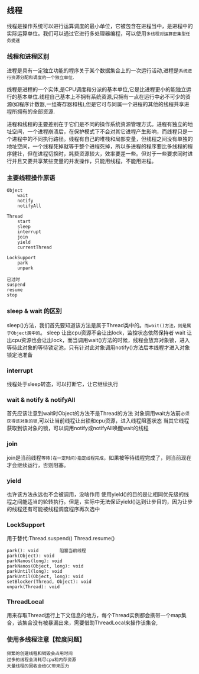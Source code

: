 线程
-----------

线程是操作系统可以进行运算调度的最小单位，它被包含在进程当中，是进程中的实际运算单位。我们可以通过它进行多处理器编程，可以使用`多线程对运算密集型任务提速`

### 线程和进程区别

进程是具有一定独立功能的程序关于某个数据集合上的一次运行活动,进程是`系统进行资源分配和调度的一个独立单位`.

线程是进程的一个实体,是CPU调度和分派的基本单位,它是比进程更小的能独立运行的基本单位.线程自己基本上不拥有系统资源,只拥有一点在运行中必不可少的资源(如程序计数器,一组寄存器和栈),但是它可与同属一个进程的其他的线程共享进程所拥有的全部资源.

进程和线程的主要差别在于它们是不同的操作系统资源管理方式。进程有独立的地址空间，一个进程崩溃后，在保护模式下不会对其它进程产生影响，而线程只是一个进程中的不同执行路径。线程有自己的堆栈和局部变量，但线程之间没有单独的地址空间，一个线程死掉就等于整个进程死掉，所以多进程的程序要比多线程的程序健壮，但在进程切换时，耗费资源较大，效率要差一些。但对于一些要求同时进行并且又要共享某些变量的并发操作，只能用线程，不能用进程。

### 主要线程操作原语

    Object
        wait
        notify
        notifyAll

    Thread
        start
        sleep
        interrupt
        join
        yield 
        currentThread
    
    LockSupport
        park
        unpark
    
    已过时
    suspend
    resume
    stop


### sleep & wait 的区别

sleep()方法，我们首先要知道该方法是属于Thread类中的。`而wait()方法，则是属于Object类中的`。
sleep 让出cpu资源不会让出lock，监控状态依然保持者
wait 让出cpu资源也会让出lock，而当调用wait()方法的时候，线程会放弃对象锁，进入等待此对象的等待锁定池，只有针对此对象调用notify()方法后本线程才进入对象锁定池准备

### interrupt

线程处于sleep转态，可以打断它，让它继续执行

### wait & notify & notifyAll

首先应该注意到wait时Object的方法不是Thread的方法
对象调用wait方法前`必须获得该对象的锁`,可以让当前线程让出锁和cpu资源，进入线程阻塞状态
当其它线程获取到该对象的锁，可以调用notify或notifyAll唤醒wait的线程

### join

join是当前线程`等待(在一定时间)指定线程完成`，如果被等待线程完成了，则当前现在才会继续运行，否则阻塞。

### yield
也许该方法永远也不会被调用，没啥作用
使用yield()的目的是让相同优先级的线程之间能适当的轮转执行。但是，实际中无法保证yield()达到让步目的，因为让步的线程还有可能被线程调度程序再次选中


### LockSupport

用于替代:Thread.suspend() Thread.resume()

    park(): void        阻塞当前线程
    park(Object): void  
    parkNanos(long): void
    parkNanos(Object, long): void
    parkUntil(long): void
    parkUntil(Object, long): void
    setBlocker(Thread, Object): void
    unpark(Thread): void
    
### ThreadLocal    
    
用来存取Thread运行上下文信息的地方，每个Thread实例都会携带一个map集合，该集合没有被暴漏出来，需要借助ThreadLocal来操作该集合,
    
### 使用多线程注意【粒度问题】

    频繁的创建线程和销毁会占用时间
    过多的线程会消耗尽cpu和内存资源
    大量线程的回收会给GC带来压力
    
    